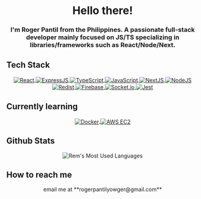 <h1 align="center">Hello there!</h1>
<h3 align="center">I'm Roger Pantil from the Philippines. A passionate full-stack developer mainly focused on JS/TS specializing in libraries/frameworks such as React/Node/Next.</h3>

## Tech Stack

<div align="center">
  <a href="#" target="_blank">
    <img
         align="center"
         src="https://img.shields.io/badge/React-20232A?style=for-the-badge&logo=react&logoColor=61DAFB"
         alt="React"
    />
  </a>
  <a href="#" target="_blank">
    <img
         align="center"
         src="https://img.shields.io/badge/Express.js-000000?style=for-the-badge&logo=express&logoColor=white"
         alt="ExpressJS"
    />
  </a>
  <a href="#" target="_blank">
    <img
         align="center"
         src="https://img.shields.io/badge/TypeScript-007ACC?style=for-the-badge&logo=typescript&logoColor=white"
         alt="TypeScript"
    />
  </a>
  <a href="#" target="_blank">
    <img
         align="center"
         src="https://img.shields.io/badge/JavaScript-F7DF1E?style=for-the-badge&logo=javascript&logoColor=black"
         alt="JavaScript"
    />
  </a>
  <a href="#" target="_blank">
    <img
         align="center"
         src="https://img.shields.io/badge/next.js-000000?style=for-the-badge&logo=next-dot-js&logoColor=white"
         alt="NextJS"
    />
  </a>
  <a href="#" target="_blank">
    <img
         align="center"
         src="https://img.shields.io/badge/Node.js-43853D?style=for-the-badge&logo=node-dot-js&logoColor=white"
         alt="NodeJS"
    />
  </a>
  <a href="#" target="_blank">
    <img
         align="center"
         src="https://img.shields.io/badge/redis-%23DD0031.svg?&style=for-the-badge&logo=redis&logoColor=white"
         alt="Redist"
    />
  </a>
  <a href="#" target="_blank">
    <img
         align="center"
         src="https://img.shields.io/badge/firebase-a08021?style=for-the-badge&logo=firebase&logoColor=ffcd34"
         alt="Firebase"
    />
  </a>
  <a href="#" target="_blank">
    <img
         align="center"
         src="https://img.shields.io/badge/Socket.io-black?style=for-the-badge&logo=socket.io&badgeColor=010101"
         alt="Socket.io"
    />
  </a>
  <a href="#" target="_blank">
    <img
         align="center"
         src="https://img.shields.io/badge/Jest-323330?style=for-the-badge&logo=Jest&logoColor=white"
         alt="Jest"
    />
  </a>
</div>

## Currently learning

<div align="center">
  <a href="#" target="_blank">
    <img
         align="center"
         src="https://img.shields.io/badge/docker-%230db7ed.svg?style=for-the-badge&logo=docker&logoColor=white"
         alt="Docker"
    />
  </a>
  <a href="#" target="_blank">
    <img
         align="center"
         src="https://img.shields.io/badge/AWS-%23FF9900.svg?style=for-the-badge&logo=amazon-aws&logoColor=white"
         alt="AWS EC2"
    />
  </a>
</div>

## Github Stats

<div align="center">
  <img
     align="center"
     src="https://github-readme-stats.vercel.app/api/top-langs/?username=Yowger&theme=default&hide=css,html,vim%20script&langs_count=7"
     alt="Rem's Most Used Languages"
  />
</div>

## How to reach me

<div align="center">
  email me at **rogerpantilyowger@gmail.com**
</div>

